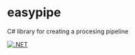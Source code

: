 # easypipe
C# library for creating a procesing pipeline

[![.NET](https://github.com/lageline/easypipe/actions/workflows/dotnet.yml/badge.svg?branch=main)](https://github.com/lageline/easypipe/actions/workflows/dotnet.yml)
